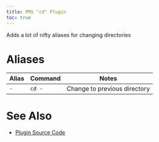 ```yaml
---
title: PMS "cd" Plugin
toc: true
---
```


Adds a lot of nifty aliases for changing directories

# Aliases

| Alias | Command | Notes |
| --- | --- | --- |
| `-` | `cd -` | Change to previous directory |

# See Also

* [Plugin Source Code](https://github.com/JoshuaEstes/pms/tree/master/plugins/cd)
